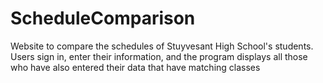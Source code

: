 # ScheduleComparison
Website to compare the schedules of Stuyvesant High School's students. Users sign in, enter their information, and the program displays all those who have 
also entered their data that have matching classes
